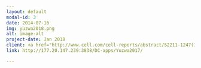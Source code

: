```yaml
---
layout: default
modal-id: 3
date: 2014-07-16
img: yuzwa2018.png
alt: image-alt
project-date: Jan 2018
client: <a href="http://www.cell.com/cell-reports/abstract/S2211-1247(17)31813-2">Yuzwa et al, 2018</a>
link: http://177.20.147.239:3838/DC-apps/Yuzwa2017/

---
```

